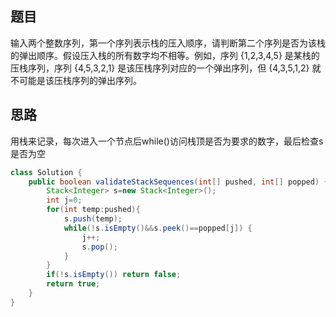 ## 题目
输入两个整数序列，第一个序列表示栈的压入顺序，请判断第二个序列是否为该栈的弹出顺序。假设压入栈的所有数字均不相等。例如，序列 {1,2,3,4,5} 是某栈的压栈序列，序列 {4,5,3,2,1} 是该压栈序列对应的一个弹出序列，但 {4,3,5,1,2} 就不可能是该压栈序列的弹出序列。
## 思路
用栈来记录，每次进入一个节点后while()访问栈顶是否为要求的数字，最后检查s是否为空
```java
class Solution {
    public boolean validateStackSequences(int[] pushed, int[] popped) {
        Stack<Integer> s=new Stack<Integer>();
        int j=0;
        for(int temp:pushed){
            s.push(temp);
            while(!s.isEmpty()&&s.peek()==popped[j]) {
                j++;
                s.pop();
            }
        }
        if(!s.isEmpty()) return false;
        return true;
    }
}
```
